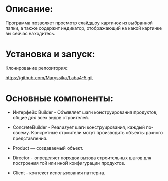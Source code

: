 # Описание:

Программа позволяет просмотр слайдшоу картинок из выбранной папки, а также содержит индикатор, отображающий на какой картинке вы сейчас находитесь.

# Установка и запуск:

Клонирование репозитория:

 https://github.com/Maryssika/Laba4-5.git

# Основные компоненты:

- Интерфейс Builder - Объявляет шаги конструирования продуктов, общие для всех видов строителей.

- ConcreteBuilder - Реализует шаги конструирования, каждый по-своему. Конкретные строители могут производить объекты разного представления.

- Product — создаваемый объект.

- Director - определяет порядок вызова строительных шагов для построения той или иной конфигурации продуктов.

- Client - контекст использования паттерна.
